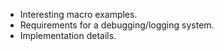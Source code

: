 * Interesting macro examples.
* Requirements for a debugging/logging system.
* Implementation details.
